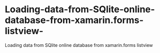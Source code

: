 # Loading-data-from-SQlite-online-database-from-xamarin.forms-listview-
Loading data from SQlite online database from xamarin.forms listview 
